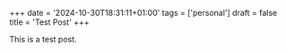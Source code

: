 +++
date = '2024-10-30T18:31:11+01:00'
tags = ['personal']
draft = false
title = 'Test Post'
+++

This is a test post.